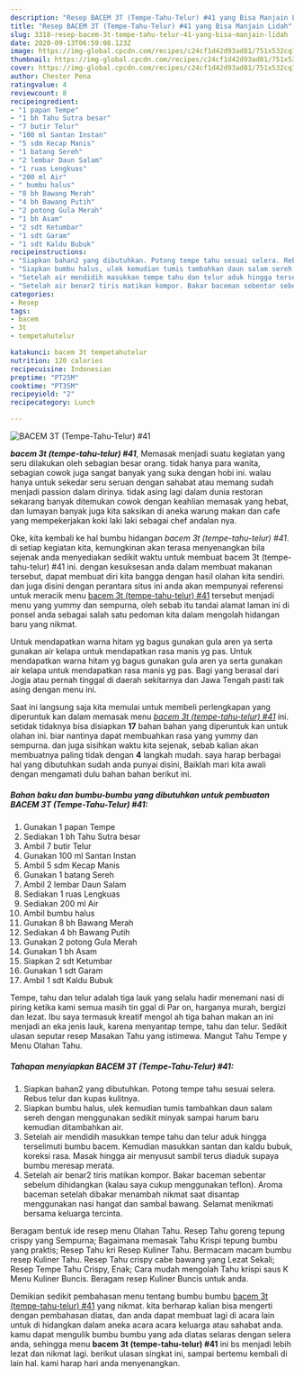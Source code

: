 ```yaml
---
description: "Resep BACEM 3T (Tempe-Tahu-Telur) #41 yang Bisa Manjain Lidah"
title: "Resep BACEM 3T (Tempe-Tahu-Telur) #41 yang Bisa Manjain Lidah"
slug: 3318-resep-bacem-3t-tempe-tahu-telur-41-yang-bisa-manjain-lidah
date: 2020-09-13T06:59:08.123Z
image: https://img-global.cpcdn.com/recipes/c24cf1d42d93ad81/751x532cq70/bacem-3t-tempe-tahu-telur-41-foto-resep-utama.jpg
thumbnail: https://img-global.cpcdn.com/recipes/c24cf1d42d93ad81/751x532cq70/bacem-3t-tempe-tahu-telur-41-foto-resep-utama.jpg
cover: https://img-global.cpcdn.com/recipes/c24cf1d42d93ad81/751x532cq70/bacem-3t-tempe-tahu-telur-41-foto-resep-utama.jpg
author: Chester Pena
ratingvalue: 4
reviewcount: 8
recipeingredient:
- "1 papan Tempe"
- "1 bh Tahu Sutra besar"
- "7 butir Telur"
- "100 ml Santan Instan"
- "5 sdm Kecap Manis"
- "1 batang Sereh"
- "2 lembar Daun Salam"
- "1 ruas Lengkuas"
- "200 ml Air"
- " bumbu halus"
- "8 bh Bawang Merah"
- "4 bh Bawang Putih"
- "2 potong Gula Merah"
- "1 bh Asam"
- "2 sdt Ketumbar"
- "1 sdt Garam"
- "1 sdt Kaldu Bubuk"
recipeinstructions:
- "Siapkan bahan2 yang dibutuhkan. Potong tempe tahu sesuai selera. Rebus telur dan kupas kulitnya."
- "Siapkan bumbu halus, ulek kemudian tumis tambahkan daun salam sereh dengan menggunakan sedikit minyak sampai harum baru kemudian ditambahkan air."
- "Setelah air mendidih masukkan tempe tahu dan telur aduk hingga terselimuti bumbu bacem. Kemudian masukkan santan dan kaldu bubuk, koreksi rasa. Masak hingga air menyusut sambil terus diaduk supaya bumbu meresap merata."
- "Setelah air benar2 tiris matikan kompor. Bakar baceman sebentar sebelum dihidangkan (kalau saya cukup menggunakan teflon). Aroma baceman setelah dibakar menambah nikmat saat disantap menggunakan nasi hangat dan sambal bawang. Selamat menikmati bersama keluarga tercinta."
categories:
- Resep
tags:
- bacem
- 3t
- tempetahutelur

katakunci: bacem 3t tempetahutelur 
nutrition: 120 calories
recipecuisine: Indonesian
preptime: "PT25M"
cooktime: "PT35M"
recipeyield: "2"
recipecategory: Lunch

---
```



![BACEM 3T (Tempe-Tahu-Telur) #41](https://img-global.cpcdn.com/recipes/c24cf1d42d93ad81/751x532cq70/bacem-3t-tempe-tahu-telur-41-foto-resep-utama.jpg)

<b><i>bacem 3t (tempe-tahu-telur) #41</i></b>, Memasak menjadi suatu kegiatan yang seru dilakukan oleh sebagian besar orang. tidak hanya para wanita, sebagian cowok juga sangat banyak yang suka dengan hobi ini. walau hanya untuk sekedar seru seruan dengan sahabat atau memang sudah menjadi passion dalam dirinya. tidak asing lagi dalam dunia restoran sekarang banyak ditemukan cowok dengan keahlian memasak yang hebat, dan lumayan banyak juga kita saksikan di aneka warung makan dan cafe yang mempekerjakan koki laki laki sebagai chef andalan nya.

Oke, kita kembali ke hal bumbu hidangan <i>bacem 3t (tempe-tahu-telur) #41</i>. di setiap kegiatan kita, kemungkinan akan terasa menyenangkan bila sejenak anda menyediakan sedikit waktu untuk membuat bacem 3t (tempe-tahu-telur) #41 ini. dengan kesuksesan anda dalam membuat makanan tersebut, dapat membuat diri kita bangga dengan hasil olahan kita sendiri. dan juga disini dengan perantara situs ini anda akan mempunyai referensi untuk meracik menu <u>bacem 3t (tempe-tahu-telur) #41</u> tersebut menjadi menu yang yummy dan sempurna, oleh sebab itu tandai alamat laman ini di ponsel anda sebagai salah satu pedoman kita dalam mengolah hidangan baru yang nikmat.

Untuk mendapatkan warna hitam yg bagus gunakan gula aren ya serta gunakan air kelapa untuk mendapatkan rasa manis yg pas. Untuk mendapatkan warna hitam yg bagus gunakan gula aren ya serta gunakan air kelapa untuk mendapatkan rasa manis yg pas. Bagi yang berasal dari Jogja atau pernah tinggal di daerah sekitarnya dan Jawa Tengah pasti tak asing dengan menu ini.


Saat ini langsung saja kita memulai untuk membeli perlengkapan yang diperuntuk kan dalam memasak menu <u><i>bacem 3t (tempe-tahu-telur) #41</i></u> ini. setidak tidaknya bisa disiapkan <b>17</b> bahan bahan yang diperuntuk kan untuk olahan ini. biar nantinya dapat membuahkan rasa yang yummy dan sempurna. dan juga sisihkan waktu kita sejenak, sebab kalian akan membuatnya paling tidak dengan <b>4</b> langkah mudah. saya harap berbagai hal yang dibutuhkan sudah anda punyai disini, Baiklah mari kita awali dengan mengamati dulu bahan bahan berikut ini.

<!--inarticleads1-->

##### Bahan baku dan bumbu-bumbu yang dibutuhkan untuk pembuatan BACEM 3T (Tempe-Tahu-Telur) #41:

1. Gunakan 1 papan Tempe
1. Sediakan 1 bh Tahu Sutra besar
1. Ambil 7 butir Telur
1. Gunakan 100 ml Santan Instan
1. Ambil 5 sdm Kecap Manis
1. Gunakan 1 batang Sereh
1. Ambil 2 lembar Daun Salam
1. Sediakan 1 ruas Lengkuas
1. Sediakan 200 ml Air
1. Ambil  bumbu halus
1. Gunakan 8 bh Bawang Merah
1. Sediakan 4 bh Bawang Putih
1. Gunakan 2 potong Gula Merah
1. Gunakan 1 bh Asam
1. Siapkan 2 sdt Ketumbar
1. Gunakan 1 sdt Garam
1. Ambil 1 sdt Kaldu Bubuk


Tempe, tahu dan telur adalah tiga lauk yang selalu hadir menemani nasi di piring ketika kami semua masih tin ggal di Par on, harganya murah, bergizi dan lezat. Ibu saya termasuk kreatif mengol ah tiga bahan makan an ini menjadi an eka jenis lauk, karena menyantap tempe, tahu dan telur. Sedikit ulasan seputar resep Masakan Tahu yang istimewa. Mangut Tahu Tempe y Menu Olahan Tahu. 

<!--inarticleads2-->

##### Tahapan menyiapkan BACEM 3T (Tempe-Tahu-Telur) #41:

1. Siapkan bahan2 yang dibutuhkan. Potong tempe tahu sesuai selera. Rebus telur dan kupas kulitnya.
1. Siapkan bumbu halus, ulek kemudian tumis tambahkan daun salam sereh dengan menggunakan sedikit minyak sampai harum baru kemudian ditambahkan air.
1. Setelah air mendidih masukkan tempe tahu dan telur aduk hingga terselimuti bumbu bacem. Kemudian masukkan santan dan kaldu bubuk, koreksi rasa. Masak hingga air menyusut sambil terus diaduk supaya bumbu meresap merata.
1. Setelah air benar2 tiris matikan kompor. Bakar baceman sebentar sebelum dihidangkan (kalau saya cukup menggunakan teflon). Aroma baceman setelah dibakar menambah nikmat saat disantap menggunakan nasi hangat dan sambal bawang. Selamat menikmati bersama keluarga tercinta.


Beragam bentuk ide resep menu Olahan Tahu. Resep Tahu goreng tepung crispy yang Sempurna; Bagaimana memasak Tahu Krispi tepung bumbu yang praktis; Resep Tahu kri Resep Kuliner Tahu. Bermacam macam bumbu resep Kuliner Tahu. Resep Tahu crispy cabe bawang yang Lezat Sekali; Resep Tempe Tahu Crispy, Enak; Cara mudah mengolah Tahu krispi saus K Menu Kuliner Buncis. Beragam resep Kuliner Buncis untuk anda. 

Demikian sedikit pembahasan menu tentang bumbu bumbu <u>bacem 3t (tempe-tahu-telur) #41</u> yang nikmat. kita berharap kalian bisa mengerti dengan pembahasan diatas, dan anda dapat membuat lagi di acara lain untuk di hidangkan dalam aneka acara acara keluarga atau sahabat anda. kamu dapat mengulik bumbu bumbu yang ada diatas selaras dengan selera anda, sehingga menu <b>bacem 3t (tempe-tahu-telur) #41</b> ini bs menjadi lebih lezat dan nikmat lagi. berikut ulasan singkat ini, sampai bertemu kembali di lain hal. kami harap hari anda menyenangkan.
